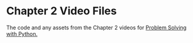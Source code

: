 # Chapter 2 Video Files
The code and any assets from the Chapter 2 videos for <a href = "https://www.barnesandnoble.com/w/problem-solving-with-python-margaret-stone-burke/1129539414?ean=9798986151311">Problem Solving with Python.</a>
